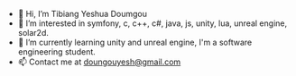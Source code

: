 - 👋 Hi, I’m Tibiang Yeshua Doumgou
- 👀 I’m interested in symfony, c, c++, c#, java, js, unity, lua, unreal engine, solar2d.
- 🌱 I’m currently learning unity and unreal engine, I'm a software engineering student.
- 📫 Contact me at doungouyesh@gmail.com 

<!---
yeshtibiang/yeshtibiang is a ✨ special ✨ repository because its `README.md` (this file) appears on your GitHub profile.
You can click the Preview link to take a look at your changes.
--->
